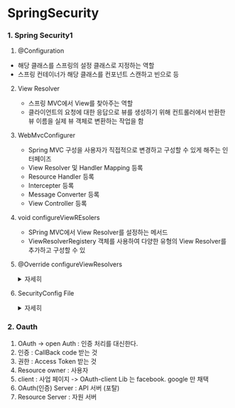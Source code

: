 # SpringSecurity


### 1. Spring Security1

1. @Configuration
  - 해당 클래스를 스프링의 설정 클래스로 지정하는 역할
  - 스프링 컨테이너가 해당 클래스를 컨포넌트 스캔하고 빈으로 등

2. View Resolver
   - 스프링 MVC에서 View를 찾아주는 역할
   - 클라이언트의 요청에 대한 응답으로 뷰를 생성하기 위해 컨트롤러에서 반환한 뷰 이름을 실제 뷰 객체로 변환하는 작업을 함

3. WebMvcConfigurer
   - Spring MVC 구성을 사용자가 직접적으로 변경하고 구성할 수 있게 해주는 인터페이즈
   - View Resolver 및 Handler Mapping 등록
   - Resource Handler 등록
   - Intercepter 등록
   - Message Converter 등록
   - View Controller 등록

4. void configureViewREsolers
   - SPring MVC에서 View Resolver를 설정하는 메서드
   - ViewResolverRegistery 객체를 사용하여 다양한 유형의 View Resolver를 추가하고 구성할 수 있
  
5. @Override configureViewResolvers

   
    <details>
      <summary>자세히</summary>
  
        public void configureViewResolvers(ViewResolverRegistry registry) {
        
          // MustacheViewResolver 객체 생성
          MustacheViewResolver resolver = new MustacheViewResolver();
          
          // 문자 인코딩 설정
          resolver.setCharset("UTF-8");
          
          // 컨텐츠 타입 설정
          resolver.setContentType("text/html;charset=UTF-8");
          
          // 뷰 파일의 위치(prefix) 설정
          resolver.setPrefix("classpath:/templates/");
          
          // 뷰 파일의 확장자(suffix) 설정
          resolver.setSuffix(".html");
          
          // 설정한 MustacheViewResolver를 뷰 리졸버 레지스트리에 등록
          registry.viewResolver(resolver);
      }
  
    </details>


6. SecurityConfig File

    <details>
      <summary>자세히</summary>

      ```
      @Configuration // IoC 빈(bean)을 등록
      @EnableWebSecurity //스프링 시큐리티 필터가 스프링 필터체인에 등록
      public class SecurityConfig {
          /*
          기존: WebSecurityConfigurerAdapter를 상속하고 configure매소드를 오버라이딩하여 설정하는 방법
          현재: SecurityFilterChain을 리턴하는 메소드를 빈에 등록하는 방식(컴포넌트 방식으로 컨테이너가 관리)
          //https://spring.io/blog/2022/02/21/spring-security-without-the-websecurityconfigureradapter
              http.csrf().disable();
              http.authorizeRequests()
                      .antMatchers("/user/**").authenticated()
                      .antMatchers("/manager/**").access("hasRole('ROLE_ADMIN') or hasRole('ROLE_MANAGER')")
                      .antMatchers("/admin").access("\"hasRole('ROLE_ADMIN')")
                      .anyRequest().permitAll();
          }
        */
        @Bean
        public SecurityFilterChain configure(HttpSecurity http) throws Exception {
            // http.csrf((csrf) -> csrf.disable());
            
            http.csrf(AbstractHttpConfigurer::disable)
                    .authorizeHttpRequests(authorize ->
                            authorize
                                    .requestMatchers("/user/**").authenticated()
                                    // "/user/**"로 시작하는 요청은 인증이 필요합니다
                                    .requestMatchers("/manager/**").hasAnyRole("ADMIN", "MANAGER")
                                    // "/manager/**"로 시작하는 요청은 "ADMIN" 또는 "MANAGER" 역할이 필요합니다
                                    .requestMatchers("/admin/**").hasAnyRole("ADMIN")
                                    // "/admin/**"로 시작하는 요청은 "ADMIN" 역할이 필요합니다
                                    .anyRequest().permitAll() // 다른 모든 요청은 인증 없이 허용됩니다
                    )
                    .formLogin(login ->
                            login
                                    .loginPage("/login") // 사용자 지정 로그인 페이지 URL 설정
                                    //.defaultSuccessUrl("/view/dashboard", true) // 성공 시 대시보드로 이동
                                    //.permitAll() // 로그인 페이지는 모든 사용자에게 허용됩니다
                    );
            return http.build(); // 구성된 SecurityFilterChain 반환
        }
    
    
    }
      ```


    </details>


### 2. Oauth 
1. OAuth -> open Auth : 인증 처리를 대신한다.
2. 인증 : CallBack code 받는 것
3. 권한 : Access Token 받는 것
4. Resource owner : 사용자
5. client : 사업 페이지 -> OAuth-client Lib 는 facebook. google 만 채택
6. OAuth(인증) Server : API 서버 (포탈)
7. Resource Server : 자원 서버
